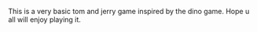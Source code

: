 This is a very basic tom and jerry game inspired by the dino game.
Hope u all will enjoy playing it.
